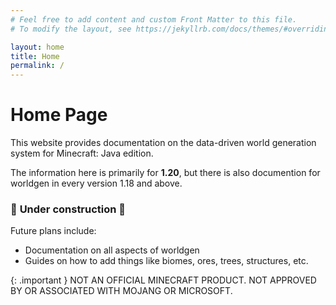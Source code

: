 ```yaml
---
# Feel free to add content and custom Front Matter to this file.
# To modify the layout, see https://jekyllrb.com/docs/themes/#overriding-theme-defaults

layout: home
title: Home
permalink: /
---
```


# Home Page

This website provides documentation on the data-driven world generation system for Minecraft: Java edition. 

The information here is primarily for **1.20**, but there is also documention for worldgen in every version 1.18 and above.

### 🚧 **Under construction** 🚧

Future plans include:
* Documentation on all aspects of worldgen
* Guides on how to add things like biomes, ores, trees, structures, etc.

{: .important }
NOT AN OFFICIAL MINECRAFT PRODUCT. NOT APPROVED BY OR ASSOCIATED WITH MOJANG OR MICROSOFT.